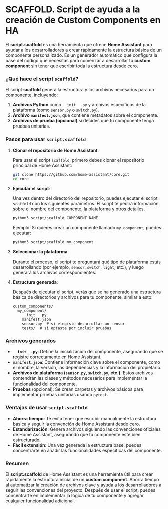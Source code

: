 # SCAFFOLD. Script de ayuda a la creación de Custom Components en HA
El **script.scaffold** es una herramienta que ofrece **Home Assistant** para ayudar a los desarrolladores a crear rápidamente la estructura básica de un componente personalizado. Es un generador automático que configura la base del código que necesitas para comenzar a desarrollar tu **custom component** sin tener que escribir toda la estructura desde cero.

### ¿Qué hace el script `scaffold`?

El script **scaffold** genera la estructura y los archivos necesarios para un componente, incluyendo:

1. **Archivos Python** como `__init__.py` y archivos específicos de la plataforma (como `sensor.py` o `switch.py`).
2. **Archivo `manifest.json`**, que contiene metadatos sobre el componente.
3. **Archivos de prueba (opcional)** si decides que tu componente tenga pruebas unitarias.

### Pasos para usar `script.scaffold`

1. **Clonar el repositorio de Home Assistant**:

   Para usar el script `scaffold`, primero debes clonar el repositorio principal de Home Assistant:

   ```bash
   git clone https://github.com/home-assistant/core.git
   cd core
   ```

2. **Ejecutar el script**:

   Una vez dentro del directorio del repositorio, puedes ejecutar el script `scaffold` con los siguientes parámetros. El script te pedirá información sobre el nombre del componente, la plataforma y otros detalles.

   ```bash
   python3 script/scaffold COMPONENT_NAME
   ```

   Ejemplo: Si quieres crear un componente llamado `my_component`, puedes ejecutar:

   ```bash
   python3 script/scaffold my_component
   ```

3. **Seleccionar la plataforma**:

   Durante el proceso, el script te preguntará qué tipo de plataforma estás desarrollando (por ejemplo, `sensor`, `switch`, `light`, etc.), y luego generará los archivos correspondientes.

4. **Estructura generada**:

   Después de ejecutar el script, verás que se ha generado una estructura básica de directorios y archivos para tu componente, similar a esto:

   ```
   custom_components/
     my_component/
       __init__.py
       manifest.json
       sensor.py  # si elegiste desarrollar un sensor
       tests/  # si optaste por incluir pruebas
   ```

### Archivos generados

- **`__init__.py`**: Define la inicialización del componente, asegurando que se registre correctamente en Home Assistant.
- **`manifest.json`**: Contiene información clave sobre el componente, como el nombre, la versión, las dependencias y la información del propietario.
- **Archivos de plataforma (`sensor.py`, `switch.py`, etc.)**: Estos archivos contendrán las clases y métodos necesarios para implementar la funcionalidad del componente.
- **Pruebas** (opcional): Se crean carpetas y archivos básicos para implementar pruebas unitarias usando `pytest`.

### Ventajas de usar `script.scaffold`

- **Ahorra tiempo**: Te evita tener que escribir manualmente la estructura básica y seguir la convención de Home Assistant desde cero.
- **Estandarización**: Genera archivos siguiendo las convenciones oficiales de Home Assistant, asegurando que tu componente esté bien estructurado.
- **Fácil extensión**: Una vez generada la estructura base, puedes concentrarte en añadir las funcionalidades específicas del componente.

### Resumen

El **script.scaffold** de Home Assistant es una herramienta útil para crear rápidamente la estructura inicial de un **custom component**. Ahorra tiempo al automatizar la creación de archivos clave y ayuda a los desarrolladores a seguir las convenciones del proyecto. Después de usar el script, puedes concentrarte en implementar la lógica de tu componente y agregar cualquier funcionalidad adicional.
